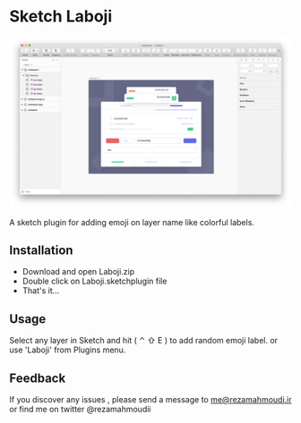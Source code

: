 # Sketch Laboji

<img src="demo.jpg">

A sketch plugin for adding emoji on layer name like colorful labels.

## Installation

 - Download and open Laboji.zip
 - Double click on Laboji.sketchplugin file
 - That's it...

## Usage

Select any layer in Sketch and hit ( ⌃ ⇧ E ) to add random emoji label.
or use 'Laboji' from Plugins menu.

## Feedback

If you discover any issues , please send a message to me@rezamahmoudi.ir or find me on twitter @rezamahmoudii
